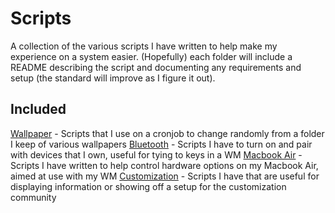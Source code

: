 # Scripts

A collection of the various scripts I have written to help make my experience on a
system easier.  (Hopefully) each folder will include a README describing the script
and documenting any requirements and setup (the standard will improve as I figure
it out).

## Included

[Wallpaper](wallpaper/README.md) - Scripts that I use on a cronjob to change 
randomly from a folder I keep of various wallpapers
[Bluetooth](bluetooth/README.md) - Scripts I have to turn on and pair with devices
that I own, useful for tying to keys in a WM
[Macbook Air](mba/README.md) - Scripts I have written to help control hardware 
options on my Macbook Air, aimed at use with my WM
[Customization](customization/README.md) - Scripts I have that are useful for 
displaying information or showing off a setup for the customization community
